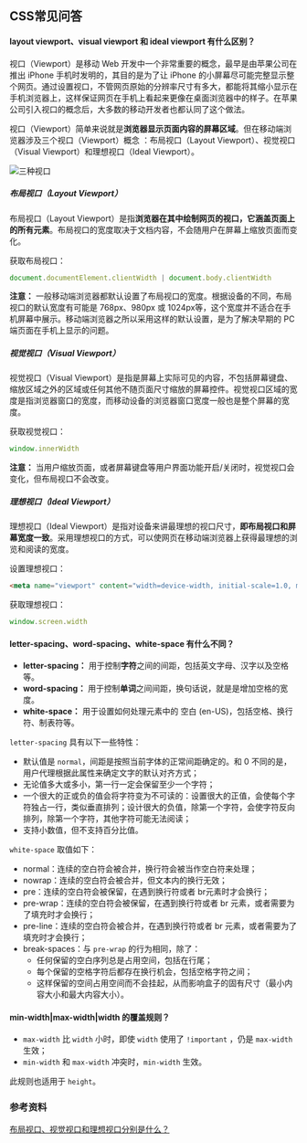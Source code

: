 ## CSS常见问答

#### layout viewport、visual viewport 和 ideal viewport 有什么区别？

视口（Viewport）是移动 Web 开发中一个非常重要的概念，最早是由苹果公司在推出 iPhone 手机时发明的，其目的是为了让 iPhone 的小屏幕尽可能完整显示整个网页。通过设置视口，不管网页原始的分辨率尺寸有多大，都能将其缩小显示在手机浏览器上，这样保证网页在手机上看起来更像在桌面浏览器中的样子。在苹果公司引入视口的概念后，大多数的移动开发者也都认同了这个做法。

视口（Viewport）简单来说就是**浏览器显示页面内容的屏幕区域**。但在移动端浏览器涉及三个视口（Viewport）概念 ：布局视口（Layout Viewport）、视觉视口（Visual Viewport）和理想视口（Ideal Viewport）。

![三种视口](https://my-files-1259410276.cos.ap-chengdu.myqcloud.com/md_images/three_viewports.jpg)

##### 布局视口（Layout Viewport）

布局视口（Layout Viewport）是指**浏览器在其中绘制网页的视口，它涵盖页面上的所有元素**。布局视口的宽度取决于文档内容，不会随用户在屏幕上缩放页面而变化。

获取布局视口：

```js
document.documentElement.clientWidth | document.body.clientWidth
```

**注意：** 一般移动端浏览器都默认设置了布局视口的宽度。根据设备的不同，布局视口的默认宽度有可能是 768px、980px 或 1024px等，这个宽度并不适合在手机屏幕中展示。移动端浏览器之所以采用这样的默认设置，是为了解决早期的 PC 端页面在手机上显示的问题。

##### 视觉视口（Visual Viewport）

视觉视口（Visual Viewport）是指是屏幕上实际可见的内容，不包括屏幕键盘、缩放区域之外的区域或任何其他不随页面尺寸缩放的屏幕控件。视觉视口区域的宽度是指浏览器窗口的宽度，而移动设备的浏览器窗口宽度一般也是整个屏幕的宽度。

获取视觉视口：

```js
window.innerWidth
```

**注意：** 当用户缩放页面，或者屏幕键盘等用户界面功能开启/关闭时，视觉视口会变化，但布局视口不会改变。

##### 理想视口（Ideal Viewport）

理想视口（Ideal Viewport）是指对设备来讲最理想的视口尺寸，**即布局视口和屏幕宽度一致**。采用理想视口的方式，可以使网页在移动端浏览器上获得最理想的浏览和阅读的宽度。

设置理想视口：

```html
<meta name="viewport" content="width=device-width, initial-scale=1.0, maximum-scale=1, minimum-scale=1, user-scalable=no">
```

获取理想视口：

```js
window.screen.width
```

#### letter-spacing、word-spacing、white-space 有什么不同？

* **letter-spacing：** 用于控制**字符**之间的间距，包括英文字母、汉字以及空格等。
* **word-spacing：** 用于控制**单词**之间间距，换句话说，就是是增加空格的宽度。
* **white-space：** 用于设置如何处理元素中的 空白 (en-US)，包括空格、换行符、制表符等。

`letter-spacing` 具有以下一些特性：

* 默认值是 `normal`，间距是按照当前字体的正常间距确定的。和 0 不同的是，用户代理根据此属性来确定文字的默认对齐方式；
* 无论值多大或多小，第一行一定会保留至少一个字符；
* 一个很大的正或负的值会将字符变为不可读的：设置很大的正值，会使每个字符独占一行，类似垂直排列；设计很大的负值，除第一个字符，会使字符反向排列，除第一个字符，其他字符可能无法阅读；
* 支持小数值，但不支持百分比值。

`white-space` 取值如下：

* normal：连续的空白符会被合并，换行符会被当作空白符来处理；
* nowrap：连续的空白符会被合并，但文本内的换行无效；
* pre：连续的空白符会被保留，在遇到换行符或者 br元素时才会换行；
* pre-wrap：连续的空白符会被保留，在遇到换行符或者 br 元素，或者需要为了填充时才会换行；
* pre-line：连续的空白符会被合并，在遇到换行符或者 br 元素，或者需要为了填充时才会换行；
* break-spaces：与 `pre-wrap` 的行为相同，除了：
  * 任何保留的空白序列总是占用空间，包括在行尾；
  * 每个保留的空格字符后都存在换行机会，包括空格字符之间；
  * 这样保留的空间占用空间而不会挂起，从而影响盒子的固有尺寸（最小内容大小和最大内容大小）。

#### min-width|max-width|width 的覆盖规则？

* `max-width` 比 `width` 小时，即使 `width` 使用了 `!important` ，仍是 `max-width` 生效；
* `min-width` 和 `max-width` 冲突时，`min-width` 生效。

此规则也适用于 `height`。

### 参考资料

[布局视口、视觉视口和理想视口分别是什么？](http://www.itheima.com/news/20200910/171437.html)
